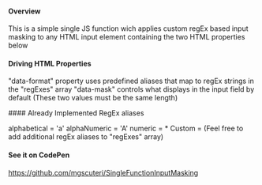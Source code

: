 #### Overview
<p>
This is a simple single JS function wich applies custom regEx based input masking to any HTML input element containing the two HTML properties below
</p>

#### Driving HTML Properties
<p>
"data-format" property uses predefined aliases that map to regEx strings in the "regExes" array 
"data-mask" controls what displays in the input field by default
(These two values must be the same length)
 </p>
 #### Already Implemented RegEx aliases
 <p>
alphabetical = 'a'
alphaNumeric = 'A'
numeric = * 
Custom = (Feel free to add additional regEx aliases to "regExes" array)
 </p>
 
#### See it on CodePen
https://github.com/mgscuteri/SingleFunctionInputMasking
